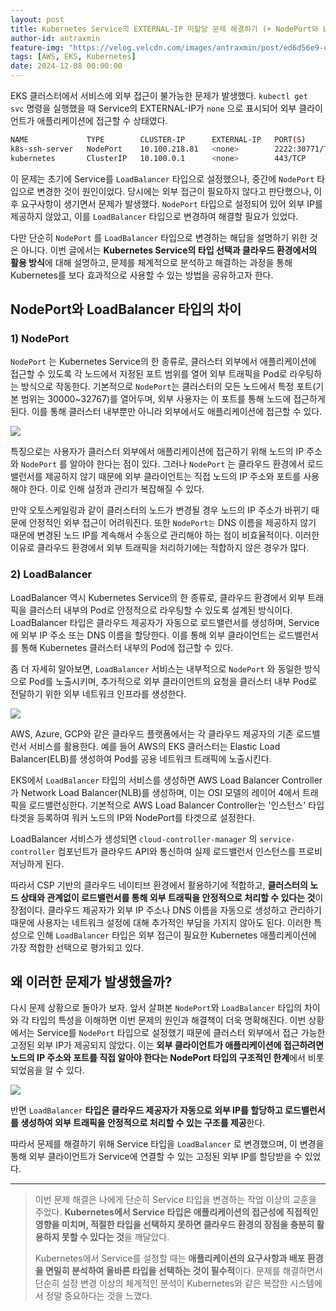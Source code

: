 ```yaml
---
layout: post
title: Kubernetes Service의 EXTERNAL-IP 미할당 문제 해결하기 (+ NodePort와 LoadBalancer는 어떤 차이가 있을까?)
author-id: antraxmin
feature-img: "https://velog.velcdn.com/images/antraxmin/post/ed6d56e9-ce90-4805-8d1a-4d817a578903/image.png"
tags: [AWS, EKS, Kubernetes]
date: 2024-12-08 00:00:00
---
```



EKS 클러스터에서 서비스에 외부 접근이 불가능한 문제가 발생했다. `kubectl get svc` 명령을 실행했을 때 Service의 EXTERNAL-IP가 `none` 으로 표시되어 외부 클라이언트가 애플리케이션에 접근할 수 상태였다.

```bash
NAME             TYPE        CLUSTER-IP      EXTERNAL-IP   PORT(S)          AGE
k8s-ssh-server   NodePort    10.100.218.81   <none>        2222:30771/TCP   6s
kubernetes       ClusterIP   10.100.0.1      <none>        443/TCP          44h
```

이 문제는 초기에 Service를 `LoadBalancer` 타입으로 설정했으나, 중간에 `NodePort` 타입으로 변경한 것이 원인이었다. 당시에는 외부 접근이 필요하지 않다고 판단했으나, 이후 요구사항이 생기면서 문제가 발생했다. `NodePort` 타입으로 설정되어 있어 외부 IP를 제공하지 않았고, 이를 `LoadBalancer` 타입으로 변경하여 해결할 필요가 있었다.

다만 단순히 `NodePort` 를 `LoadBalancer` 타입으로 변경하는 해답을 설명하기 위한 것은 아니다. 이번 글에서는 **Kubernetes Service의 타입 선택과 클라우드 환경에서의 활용 방식**에 대해 설명하고, 문제를 체계적으로 분석하고 해결하는 과정을 통해 Kubernetes를 보다 효과적으로 사용할 수 있는 방법을 공유하고자 한다. 


## NodePort와 LoadBalancer 타입의 차이 
### 1) NodePort

`NodePort` 는 Kubernetes Service의 한 종류로, 클러스터 외부에서 애플리케이션에 접근할 수 있도록 각 노드에서 지정된 포트 범위를 열어 외부 트래픽을 Pod로 라우팅하는 방식으로 작동한다. 기본적으로 `NodePort`는 클러스터의 모든 노드에서 특정 포트(기본 범위는  30000~32767)를 열어두며, 외부 사용자는 이 포트를 통해 노드에 접근하게 된다. 이를 통해 클러스터 내부뿐만 아니라 외부에서도 애플리케이션에 접근할 수 있다. 

![](https://velog.velcdn.com/images/antraxmin/post/d0501fcc-1764-4ce2-a9ae-24217103411d/image.png)

특징으로는 사용자가 클러스터 외부에서 애플리케이션에 접근하기 위해 노드의 IP 주소와 `NodePort` 를 알아야 한다는 점이 있다. 그러나 `NodePort` 는 클라우드 환경에서 로드밸런서를 제공하지 않기 때문에 외부 클라이언트는 직접 노드의 IP 주소와 포트를 사용해야 한다. 이로 인해 설정과 관리가 복잡해질 수 있다. 

만약 오토스케일링과 같이 클러스터의 노드가 변경될 경우 노드의 IP 주소가 바뀌기 때문에 안정적인 외부 접근이 어려워진다. 또한 `NodePort는`  DNS 이름을 제공하지 않기 때문에 변경된 노드 IP를 계속해서 수동으로 관리해야 하는 점이 비효율적이다. 이러한 이유로 클라우드 환경에서 외부 트래픽을 처리하기에는 적합하지 않은 경우가 많다. 


### 2) LoadBalancer

LoadBalancer 역시 Kubernetes Service의 한 종류로, 클라우드 환경에서 외부 트래픽을 클러스터 내부의 Pod로 안정적으로 라우팅할 수 있도록 설계된 방식이다. LoadBalancer 타입은 클라우드 제공자가 자동으로 로드밸런서를 생성하며, Service에 외부 IP 주소 또는 DNS 이름을 할당한다. 이를 통해 외부 클라이언트는 로드밸런서를 통해 Kubernetes 클러스터 내부의 Pod에 접근할 수 있다.

좀 더 자세히 알아보면, `LoadBalancer` 서비스는 내부적으로 `NodePort` 와 동일한 방식으로 Pod를 노출시키며, 추가적으로 외부 클라이언트의 요청을 클러스터 내부 Pod로 전달하기 위한 외부 네트워크 인프라를 생성한다. 

![](https://velog.velcdn.com/images/antraxmin/post/36ebb288-d1e5-4683-82c7-a5d7091b7710/image.png)

AWS, Azure, GCP와 같은 클라우드 플랫폼에서는 각 클라우드 제공자의 기존 로드밸런서 서비스를 활용한다. 예를 들어 AWS의 EKS 클러스터는 Elastic Load Balancer(ELB)를 생성하여 Pod를 공용 네트워크 트래픽에 노출시킨다.

EKS에서 `LoadBalancer` 타입의 서비스를 생성하면 AWS Load Balancer Controller가 Network Load Balancer(NLB)를 생성하며, 이는 OSI 모델의 레이어 4에서 트래픽을 로드밸런싱한다. 기본적으로 AWS Load Balancer Controller는 '인스턴스' 타입 타겟을 등록하여 워커 노드의 IP와 NodePort를 타겟으로 설정한다. 

LoadBalancer 서비스가 생성되면 `cloud-controller-manager` 의 `service-controller` 컴포넌트가 클라우드 API와 통신하여 실제 로드밸런서 인스턴스를 프로비저닝하게 된다. 

따라서 CSP 기반의 클라우드 네이티브 환경에서 활용하기에 적합하고, **클러스터의 노드 상태와 관계없이 로드밸런서를 통해 외부 트래픽을 안정적으로 처리할 수 있다는 것**이 장점이다. 클라우드 제공자가 외부 IP 주소나 DNS 이름을 자동으로 생성하고 관리하기 때문에 사용자는 네트워크 설정에 대해 추가적인 부담을 가지지 않아도 된다. 이러한 특성으로 인해 `LoadBalancer` 타입은 외부 접근이 필요한 Kubernetes 애플리케이션에 가장 적합한 선택으로 평가되고 있다. 


## 왜 이러한 문제가 발생했을까? 

다시 문제 상황으로 돌아가 보자. 앞서 살펴본 `NodePort`와 `LoadBalancer` 타입의 차이와 각 타입의 특성을 이해하면 이번 문제의 원인과 해결책이 더욱 명확해진다. 이번 상황에서는 Service를 `NodePort` 타입으로 설정했기 때문에 클러스터 외부에서 접근 가능한 고정된 외부 IP가 제공되지 않았다. 이는 **외부 클라이언트가 애플리케이션에 접근하려면 노드의 IP 주소와 포트를 직접 알아야 한다는 NodePort 타입의 구조적인 한계**에서 비롯되었음을 알 수 있다. 

![](https://velog.velcdn.com/images/antraxmin/post/f6d369ad-c5d4-47c8-89ec-f9f1c2b6c329/image.png)

반면 `LoadBalancer` **타입은 클라우드 제공자가 자동으로 외부 IP를 할당하고 로드밸런서를 생성하여 외부 트래픽을 안정적으로 처리할 수 있는 구조를 제공**한다. 

따라서 문제를 해결하기 위해 Service 타입을 `LoadBalancer` 로 변경했으며, 이 변경을 통해 외부 클라이언트가 Service에 연결할 수 있는 고정된 외부 IP를 할당받을 수 있었다.


---

> 이번 문제 해결은 나에게 단순히 Service 타입을 변경하는 작업 이상의 교훈을 주었다. **Kubernetes에서 Service 타입은 애플리케이션의 접근성에 직접적인 영향을 미치며, 적절한 타입을 선택하지 못하면 클라우드 환경의 장점을 충분히 활용하지 못할 수 있다는 것**을 깨달았다. 
>
> Kubernetes에서 Service를 설정할 때는 **애플리케이션의 요구사항과 배포 환경을 면밀히 분석하여 올바른 타입을 선택하는 것이 필수적**이다. 문제를 해결하면서 단순히 설정 변경 이상의 체계적인 분석이 Kubernetes와 같은 복잡한 시스템에서 정말 중요하다는 것을 느꼈다.

